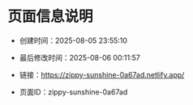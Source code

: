# 页面信息说明

- 创建时间：2025-08-05 23:55:10

- 最后修改时间：2025-08-06 00:11:57

- 链接：https://zippy-sunshine-0a67ad.netlify.app/

- 页面ID：zippy-sunshine-0a67ad

